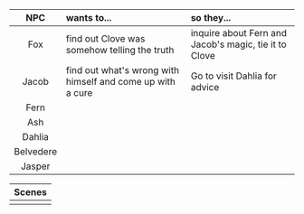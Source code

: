 | NPC | wants to... | so they... |
|:---:|:--- |:--- |
| Fox | find out Clove was somehow telling the truth | inquire about Fern and Jacob's magic, tie it to Clove |
| Jacob | find out what's wrong with himself and come up with a cure | Go to visit Dahlia for advice |
| Fern |  |  |
| Ash |  |  |
| Dahlia |  |  |
| Belvedere |  |  |
| Jasper |  |  |

| Scenes |
|:--- |
|  |